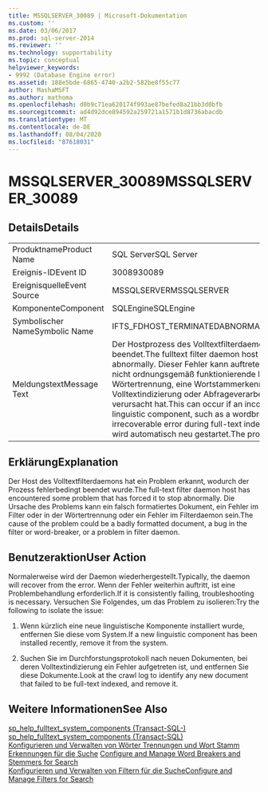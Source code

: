 ```yaml
---
title: MSSQLSERVER_30089 | Microsoft-Dokumentation
ms.custom: ''
ms.date: 03/06/2017
ms.prod: sql-server-2014
ms.reviewer: ''
ms.technology: supportability
ms.topic: conceptual
helpviewer_keywords:
- 9992 (Database Engine error)
ms.assetid: 188e5bde-6865-4740-a2b2-582be8f55c77
author: MashaMSFT
ms.author: mathoma
ms.openlocfilehash: d0b9c71ea620174f993ae87befed8a21bb3d0bfb
ms.sourcegitcommit: ad4d92dce894592a259721a1571b1d8736abacdb
ms.translationtype: MT
ms.contentlocale: de-DE
ms.lasthandoff: 08/04/2020
ms.locfileid: "87618031"
---
```

# <a name="mssqlserver_30089"></a><span data-ttu-id="8dafa-102">MSSQLSERVER_30089</span><span class="sxs-lookup"><span data-stu-id="8dafa-102">MSSQLSERVER_30089</span></span>
    
## <a name="details"></a><span data-ttu-id="8dafa-103">Details</span><span class="sxs-lookup"><span data-stu-id="8dafa-103">Details</span></span>  
  
|||  
|-|-|  
|<span data-ttu-id="8dafa-104">Produktname</span><span class="sxs-lookup"><span data-stu-id="8dafa-104">Product Name</span></span>|<span data-ttu-id="8dafa-105">SQL Server</span><span class="sxs-lookup"><span data-stu-id="8dafa-105">SQL Server</span></span>|  
|<span data-ttu-id="8dafa-106">Ereignis-ID</span><span class="sxs-lookup"><span data-stu-id="8dafa-106">Event ID</span></span>|<span data-ttu-id="8dafa-107">30089</span><span class="sxs-lookup"><span data-stu-id="8dafa-107">30089</span></span>|  
|<span data-ttu-id="8dafa-108">Ereignisquelle</span><span class="sxs-lookup"><span data-stu-id="8dafa-108">Event Source</span></span>|<span data-ttu-id="8dafa-109">MSSQLSERVER</span><span class="sxs-lookup"><span data-stu-id="8dafa-109">MSSQLSERVER</span></span>|  
|<span data-ttu-id="8dafa-110">Komponente</span><span class="sxs-lookup"><span data-stu-id="8dafa-110">Component</span></span>|<span data-ttu-id="8dafa-111">SQLEngine</span><span class="sxs-lookup"><span data-stu-id="8dafa-111">SQLEngine</span></span>|  
|<span data-ttu-id="8dafa-112">Symbolischer Name</span><span class="sxs-lookup"><span data-stu-id="8dafa-112">Symbolic Name</span></span>|<span data-ttu-id="8dafa-113">IFTS_FDHOST_TERMINATEDABNORMAL</span><span class="sxs-lookup"><span data-stu-id="8dafa-113">IFTS_FDHOST_TERMINATEDABNORMAL</span></span>|  
|<span data-ttu-id="8dafa-114">Meldungstext</span><span class="sxs-lookup"><span data-stu-id="8dafa-114">Message Text</span></span>|<span data-ttu-id="8dafa-115">Der Hostprozess des Volltextfilterdaemons (FDHost) wurde fehlerbedingt beendet.</span><span class="sxs-lookup"><span data-stu-id="8dafa-115">The fulltext filter daemon host (FDHost) process has stopped abnormally.</span></span> <span data-ttu-id="8dafa-116">Dieser Fehler kann auftreten, wenn eine falsch konfigurierte oder nicht ordnungsgemäß funktionierende linguistische Komponente, wie z. B. eine Wörtertrennung, eine Wortstammerkennung oder ein Filter, bei der Volltextindizierung oder Abfrageverarbeitung einen nicht behebbaren Fehler verursacht hat.</span><span class="sxs-lookup"><span data-stu-id="8dafa-116">This can occur if an incorrectly configured or malfunctioning linguistic component, such as a wordbreaker, stemmer or filter has caused an irrecoverable error during full-text indexing or query processing.</span></span> <span data-ttu-id="8dafa-117">Der Prozess wird automatisch neu gestartet.</span><span class="sxs-lookup"><span data-stu-id="8dafa-117">The process will be restarted automatically.</span></span>|  
  
## <a name="explanation"></a><span data-ttu-id="8dafa-118">Erklärung</span><span class="sxs-lookup"><span data-stu-id="8dafa-118">Explanation</span></span>  
 <span data-ttu-id="8dafa-119">Der Host des Volltextfilterdaemons hat ein Problem erkannt, wodurch der Prozess fehlerbedingt beendet wurde.</span><span class="sxs-lookup"><span data-stu-id="8dafa-119">The full-text filter daemon host has encountered some problem that has forced it to stop abnormally.</span></span> <span data-ttu-id="8dafa-120">Die Ursache des Problems kann ein falsch formatiertes Dokument, ein Fehler im Filter oder in der Wörtertrennung oder ein Fehler im Filterdaemon sein.</span><span class="sxs-lookup"><span data-stu-id="8dafa-120">The cause of the problem could be a badly formatted document, a bug in the filter or word-breaker, or a problem in filter daemon.</span></span>  
  
## <a name="user-action"></a><span data-ttu-id="8dafa-121">Benutzeraktion</span><span class="sxs-lookup"><span data-stu-id="8dafa-121">User Action</span></span>  
 <span data-ttu-id="8dafa-122">Normalerweise wird der Daemon wiederhergestellt.</span><span class="sxs-lookup"><span data-stu-id="8dafa-122">Typically, the daemon will recover from the error.</span></span> <span data-ttu-id="8dafa-123">Wenn der Fehler weiterhin auftritt, ist eine Problembehandlung erforderlich.</span><span class="sxs-lookup"><span data-stu-id="8dafa-123">If it is consistently failing, troubleshooting is necessary.</span></span> <span data-ttu-id="8dafa-124">Versuchen Sie Folgendes, um das Problem zu isolieren:</span><span class="sxs-lookup"><span data-stu-id="8dafa-124">Try the following to isolate the issue:</span></span>  
  
1.  <span data-ttu-id="8dafa-125">Wenn kürzlich eine neue linguistische Komponente installiert wurde, entfernen Sie diese vom System.</span><span class="sxs-lookup"><span data-stu-id="8dafa-125">If a new linguistic component has been installed recently, remove it from the system.</span></span>  
  
2.  <span data-ttu-id="8dafa-126">Suchen Sie im Durchforstungsprotokoll nach neuen Dokumenten, bei deren Volltextindizierung ein Fehler aufgetreten ist, und entfernen Sie diese Dokumente.</span><span class="sxs-lookup"><span data-stu-id="8dafa-126">Look at the crawl log to identify any new document that failed to be full-text indexed, and remove it.</span></span>  
  
## <a name="see-also"></a><span data-ttu-id="8dafa-127">Weitere Informationen</span><span class="sxs-lookup"><span data-stu-id="8dafa-127">See Also</span></span>  
 <span data-ttu-id="8dafa-128">[sp_help_fulltext_system_components &#40;Transact-SQL-&#41;](/sql/relational-databases/system-stored-procedures/sp-help-fulltext-system-components-transact-sql) </span><span class="sxs-lookup"><span data-stu-id="8dafa-128">[sp_help_fulltext_system_components &#40;Transact-SQL&#41;](/sql/relational-databases/system-stored-procedures/sp-help-fulltext-system-components-transact-sql) </span></span>  
 <span data-ttu-id="8dafa-129">[Konfigurieren und Verwalten von Wörter Trennungen und Wort Stamm Erkennungen für die Suche](../search/configure-and-manage-word-breakers-and-stemmers-for-search.md) </span><span class="sxs-lookup"><span data-stu-id="8dafa-129">[Configure and Manage Word Breakers and Stemmers for Search](../search/configure-and-manage-word-breakers-and-stemmers-for-search.md) </span></span>  
 [<span data-ttu-id="8dafa-130">Konfigurieren und Verwalten von Filtern für die Suche</span><span class="sxs-lookup"><span data-stu-id="8dafa-130">Configure and Manage Filters for Search</span></span>](../search/configure-and-manage-filters-for-search.md)  
  
  
